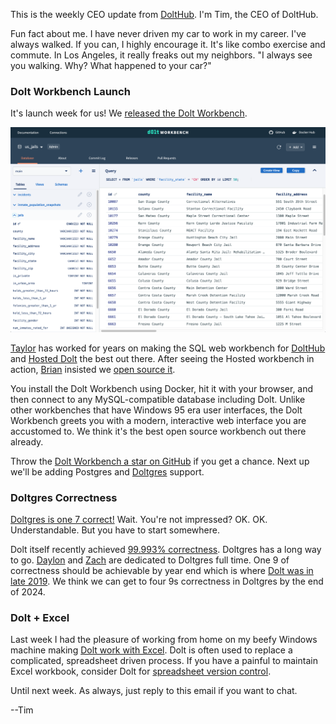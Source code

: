 This is the weekly CEO update from [DoltHub](https://www.dolthub.com/). I'm Tim, the CEO of DoltHub. 

Fun fact about me. I have never driven my car to work in my career. I've always walked. If you can, I highly encourage it. It's like combo exercise and commute. In Los Angeles, it really freaks out my neighbors. "I always see you walking. Why? What happened to your car?" 

### Dolt Workbench Launch

It's launch week for us! We [released the Dolt Workbench](https://www.dolthub.com/blog/2023-11-29-dolt-workbench/). 

[![Dolt Workbench](../images/dolt-workbench.png)](https://www.dolthub.com/blog/2023-11-29-dolt-workbench/)

[Taylor](https://www.doilthub.com/team#taylor) has worked for years on making the SQL web workbench for [DoltHub](https://www.dolthub.com) and [Hosted Dolt](https://hosted.doltdb.com) the best out there. After seeing the Hosted workbench in action, [Brian](https://www.doilthub.com/team#brian) insisted we [open source it](https://github.com/dolthub/dolt-workbench). 

You install the Dolt Workbench using Docker, hit it with your browser, and then connect to any MySQL-compatible database including Dolt. Unlike other workbenches that have Windows 95 era user interfaces, the Dolt Workbench greets you with a modern, interactive web interface you are accustomed to. We think it's the best open source workbench out there already.

Throw the [Dolt Workbench a star on GitHub](https://github.com/dolthub/dolt-workbench) if you get a chance. Next up we'll be adding Postgres and [Doltgres](https://www.doltgresql.com) support.

### Doltgres Correctness

[Doltgres is one 7 correct!](https://www.dolthub.com/blog/2023-11-27-doltgres-sqllogic-test/) Wait. You're not impressed? OK. OK. Understandable. But you have to start somewhere. 

Dolt itself recently achieved [99.993% correctness](https://docs.dolthub.com/sql-reference/benchmarks/correctness). Doltgres has a long way to go. [Daylon](https://www.doilthub.com/team#daylon) and [Zach](https://www.doilthub.com/team#zach) are dedicated to Doltgres full time. One 9 of correctness should be achievable by year end which is where [Dolt was in late 2019](https://www.dolthub.com/blog/2019-12-17-one-nine-of-sql-correctness/). We think we can get to four 9s correctness in Doltgres by the end of 2024.

### Dolt + Excel

Last week I had the pleasure of working from home on my beefy Windows machine making [Dolt work with Excel](https://www.dolthub.com/blog/2023-11-24-dolt-excel/). Dolt is often used to replace a complicated, spreadsheet driven process. If you have a painful to maintain Excel workbook, consider Dolt for [spreadsheet version control](https://www.dolthub.com/blog/2022-07-15-so-you-want-spreadsheet-version-control/).

Until next week. As always, just reply to this email if you want to chat.

--Tim